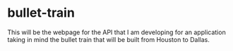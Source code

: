 # bullet-train
This will be the webpage for the API that I am developing for an application taking in mind the bullet train that will be built from Houston to Dallas.

